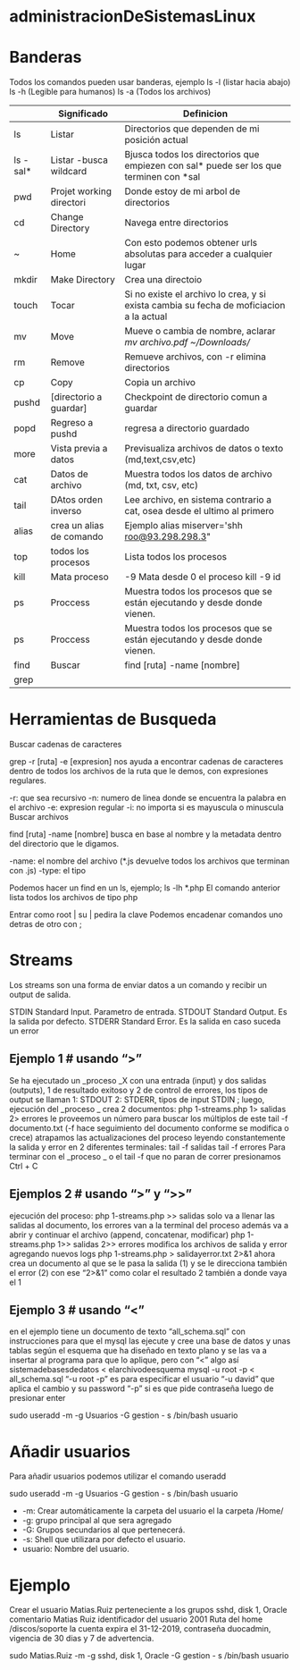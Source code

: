 # administracionDeSistemasLinux

# Banderas
Todos los comandos pueden usar banderas,
ejemplo 
ls -l (listar hacia abajo)
ls -h (Legible para humanos)
ls -a (Todos los archivos)




|         |       Significado        |                         Definicion                                                     | 
|---------|--------------------------|----------------------------------------------------------------------------------------|
|ls       | Listar                   |Directorios que dependen de mi posición actual                                          |
|ls -sal* | Listar -busca wildcard   |Bjusca todos los directorios que empiezen con sal* puede ser los que terminen con *sal  |
|pwd      | Projet working directori | Donde estoy de mi arbol de directorios                                                 |
|cd       | Change Directory         | Navega entre directorios                                                               |
|~        | Home                     | Con esto podemos obtener urls absolutas para acceder a cualquier lugar                 |
|mkdir    | Make Directory           | Crea una directoio                                                                     |
|touch    | Tocar                    | Si no existe el archivo lo crea, y si exista cambia su fecha de moficiacion a la actual|
| mv      | Move                     | Mueve o cambia de nombre, aclarar *mv archivo.pdf ~/Downloads/*                        |
| rm      | Remove                   | Remueve archivos, con -r elimina directorios                                           |
| cp      | Copy                     |  Copia un archivo                                                                      |
| pushd   | [directorio a guardar]   | Checkpoint de directorio comun a guardar                                               |
| popd    | Regreso a pushd          | regresa a directorio guardado                                                          |
|more     | Vista previa a datos     | Previsualiza archivos de datos o texto (md,text,csv,etc)                               |
| cat     | Datos de archivo         | Muestra todos los datos de archivo (md, txt, csv, etc)                                 |
| tail    | DAtos orden inverso      | Lee archivo, en sistema contrario a cat, osea desde el ultimo al primero               |
| alias   | crea un alias de comando | Ejemplo alias miserver='shh roo@93.298.298.3"                                          |
| top     | todos los procesos       | Lista todos los procesos                                                               |
| kill    | Mata proceso             | -9 Mata desde 0 el proceso kill -9 id                                                  |
| ps      | Proccess                 | Muestra todos los procesos que se están ejecutando y desde donde vienen.               |  
| ps      | Proccess                 | Muestra todos los procesos que se están ejecutando y desde donde vienen.               | 
|find     | Buscar                   | find  [ruta] -name [nombre]                                                            |
|grep     |

# Herramientas de Busqueda 
Buscar cadenas de caracteres

grep -r [ruta] -e [expresion] nos ayuda a encontrar cadenas de caracteres dentro de todos los archivos de la ruta que le demos, con expresiones regulares.

-r: que sea recursivo
-n: numero de linea donde se encuentra la palabra en el archivo
-e: expresion regular
-i: no importa si es mayuscula o minuscula
Buscar archivos

find [ruta] -name [nombre] busca en base al nombre y la metadata dentro del directorio que le digamos.

-name: el nombre del archivo (*.js devuelve todos los archivos que terminan con .js)
-type: el tipo

Podemos hacer un find en un ls, ejemplo;
ls -lh *.php 
El comando anterior lista todos los archivos de tipo php


Entrar como root | su | pedira la clave
Podemos encadenar comandos uno detras de otro con ;


# Streams 
Los streams son una forma de enviar datos a un comando y recibir un output de salida.

STDIN Standard Input. Parametro de entrada.
STDOUT Standard Output. Es la salida por defecto.
STDERR Standard Error. Es la salida en caso suceda un error


##  Ejemplo 1 # usando “>”
Se ha ejecutado un _proceso _X con una entrada (input) y dos salidas (outputs), 1 de resultado exitoso y 2 de control de errores, los tipos de output se llaman 1: STDOUT 2: STDERR, tipos de input STDIN ; luego, ejecución del _proceso _ crea 2 documentos:
php 1-streams.php 1> salidas 2> errores
le proveemos un número para buscar los múltiplos de este
tail -f documento.txt (-f hace seguimiento del documento conforme se modifica o crece)
atrapamos las actualizaciones del proceso leyendo constantemente la salida y error en 2 diferentes terminales:
tail -f salidas
tail -f errores
Para terminar con el _proceso _ o el tail -f que no paran de correr presionamos Ctrl + C

##  Ejemplos 2 # usando “>” y “>>”
ejecución del proceso:
php 1-streams.php >> salidas
solo va a llenar las salidas al documento, los errores van a la terminal del proceso
además va a abrir y continuar el archivo (append, concatenar, modificar)
php 1-streams.php 1>> salidas 2>> errores
modifica los archivos de salida y error agregando nuevos logs
php 1-streams.php > salidayerror.txt 2>&1
ahora crea un documento al que se le pasa la salida (1)
y se le direcciona también el error (2) con ese “2>&1”
como colar el resultado 2 también a donde vaya el 1

## Ejemplo 3 # usando “<”
en el ejemplo tiene un documento de texto “all_schema.sql” con instrucciones para que el mysql las ejecute y cree una base de datos y unas tablas según el esquema que ha diseñado en texto plano y se las va a insertar al programa para que lo aplique, pero con “<” algo así sistemadebasesdedatos < elarchivodeesquema
mysql -u root -p < all_schema.sql
“-u root -p” es para especificar el usuario “-u david” que aplica el cambio y su password “-p” si es que pide contraseña luego de presionar enter
                                 
                                 
sudo useradd -m -g Usuarios -G gestion - s /bin/bash usuario


# Añadir usuarios
Para añadir usuarios podemos utilizar el comando useradd

sudo useradd -m -g Usuarios -G gestion - s /bin/bash usuario
* -m: Crear automáticamente la carpeta del usuario el la carpeta /Home/<NombreUsuario>
* -g: grupo principal al que sera agregado
* -G: Grupos secundarios al que pertenecerá.
* -s: Shell que utilizara por defecto el usuario.
* usuario: Nombre del usuario.

# Ejemplo
Crear el usuario Matias.Ruiz perteneciente a los grupos sshd, disk 1, Oracle comentario Matias Ruiz identificador del usuario 2001 
Ruta del home /discos/soporte la cuenta expira el 31-12-2019, contraseña duocadmin,
vigencia de 30 dias y 7 de advertencia.

sudo Matias.Ruiz -m -g sshd, disk 1, Oracle -G gestion - s /bin/bash usuario
